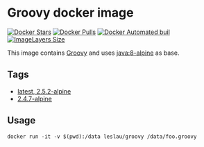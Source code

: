 # Groovy docker image

[![Docker Stars](https://img.shields.io/docker/stars/leslau/groovy.svg)](https://hub.docker.com/r/leslau/groovy/) [![Docker Pulls](https://img.shields.io/docker/pulls/leslau/groovy.svg)](https://hub.docker.com/r/leslau/groovy/) [![Docker Automated buil](https://img.shields.io/docker/automated/leslau/groovy.svg)](https://hub.docker.com/r/leslau/groovy/) [![ImageLayers Size](https://img.shields.io/imagelayers/image-size/leslau/groovy/latest.svg)]()

This image contains [Groovy](http://groovy-lang.org/) and uses [java:8-alpine](https://hub.docker.com/_/java/) as base.

## Tags

* [latest, 2.5.2-alpine](https://hub.docker.com/r/leslau/groovy/)
* [2.4.7-alpine](https://hub.docker.com/r/leslau/groovy/)

## Usage

```
docker run -it -v $(pwd):/data leslau/groovy /data/foo.groovy
```
